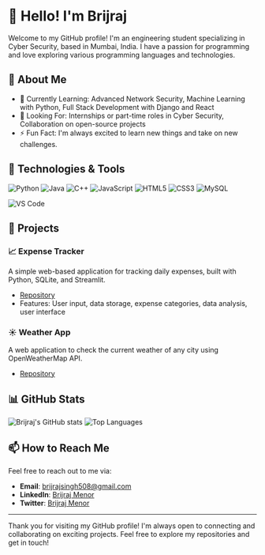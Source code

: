 # 👋 Hello! I'm Brijraj

Welcome to my GitHub profile! I'm an engineering student specializing in Cyber Security, based in Mumbai, India. I have a passion for programming and love exploring various programming languages and technologies.

## 🚀 About Me

- 🌱 Currently Learning: Advanced Network Security, Machine Learning with Python, Full Stack Development with Django and React
- 🔭 Looking For: Internships or part-time roles in Cyber Security, Collaboration on open-source projects
- ⚡ Fun Fact: I'm always excited to learn new things and take on new challenges.

## 🔧 Technologies & Tools

![Python](https://img.shields.io/badge/Python-3776AB?style=for-the-badge&logo=python&logoColor=white)
![Java](https://img.shields.io/badge/Java-007396?style=for-the-badge&logo=java&logoColor=white)
![C++](https://img.shields.io/badge/C++-00599C?style=for-the-badge&logo=cplusplus&logoColor=white)
![JavaScript](https://img.shields.io/badge/JavaScript-F7DF1E?style=for-the-badge&logo=javascript&logoColor=black)
![HTML5](https://img.shields.io/badge/HTML5-E34F26?style=for-the-badge&logo=html5&logoColor=white)
![CSS3](https://img.shields.io/badge/CSS3-1572B6?style=for-the-badge&logo=css3&logoColor=white)
![MySQL](https://img.shields.io/badge/MySQL-4479A1?style=for-the-badge&logo=mysql&logoColor=white)

![VS Code](https://img.shields.io/badge/VS_Code-007ACC?style=for-the-badge&logo=visual-studio-code&logoColor=white)

## 📂 Projects

### 📈 Expense Tracker
A simple web-based application for tracking daily expenses, built with Python, SQLite, and Streamlit.
- [Repository](https://github.com/brijrajmenor/Expense-Tracker)
- Features: User input, data storage, expense categories, data analysis, user interface

### ☀️ Weather App
A web application to check the current weather of any city using OpenWeatherMap API.
- [Repository](https://github.com/brijrajmenor/brijrajmenor.github.io)

## 📊 GitHub Stats

![Brijraj's GitHub stats](https://github-readme-stats.vercel.app/api?username=brijrajmenor&show_icons=true&theme=radical)
![Top Languages](https://github-readme-stats.vercel.app/api/top-langs/?username=brijrajmenor&layout=compact&theme=radical)

## 📫 How to Reach Me

Feel free to reach out to me via:
- **Email**: brijrajsingh508@gmail.com
- **LinkedIn**: [Brijraj Menor](https://www.linkedin.com/in/brijraj-menor-a6b909228/)
- **Twitter**: [Brijraj Menor](https://x.com/BrijrajMenor)

---

Thank you for visiting my GitHub profile! I'm always open to connecting and collaborating on exciting projects. Feel free to explore my repositories and get in touch!
